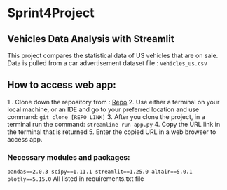 # Sprint4Project

## Vehicles Data Analysis with Streamlit

This project compares the statistical data of US vehicles that are on sale. Data is pulled from a car advertisement dataset file : `vehicles_us.csv`

## How to access web app: 

1 . Clone down the repository from : [Repo](https://github.com/Barrett34/Sprint4Project)
2. Use either a terminal on your local machine, or an IDE and go to your preferred location and use command:
`git clone [REPO LINK]`
3. After you clone the project, in a terminal run the command: `streamline run app.py`
4. Copy the URL link in the terminal that is returned
5. Enter the copied URL in a web browser to access app.

### Necessary modules and packages:
`pandas==2.0.3
scipy==1.11.1
streamlit==1.25.0
altair==5.0.1
plotly==5.15.0`
All listed in requirements.txt file

